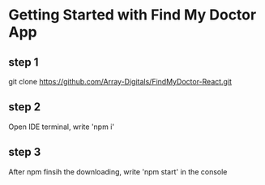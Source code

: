 # Getting Started with Find My Doctor App
 
## step 1
git clone https://github.com/Array-Digitals/FindMyDoctor-React.git

## step 2

Open IDE terminal, write 'npm i'

## step 3

After npm finsih the downloading, write 'npm start' in the console
